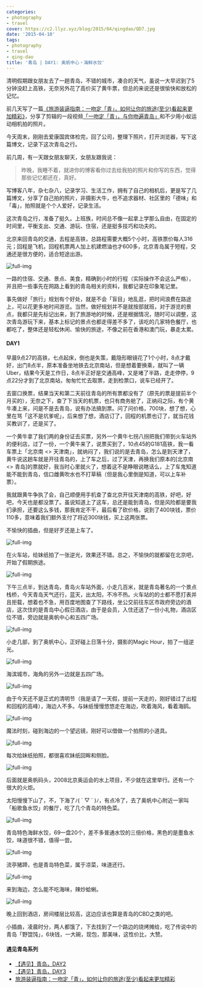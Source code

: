 ```yaml
---
categories:
- photography
- travel
cover: https://c2.llyz.xyz/blog/2015/04/qingdao/QD7.jpg
date: '2015-04-10'
tags:
- photography
- travel
- qing-dao
title: '青岛 | DAY1: 奥帆中心・海鲜水饺'
---
```


清明假期跟女朋友去了一趟青岛，不错的城市，凑合的天气，虽说一大早迟到了5分钟没赶上高铁，无奈另外花了高价买了黄牛票，但总的来说还是很愉快和放松的记忆。

前几天写了一篇[《旅游装逼指南：一吻定「青」，如何让你的旅途(至少)看起来更加精彩》](https://luolei.org/kiss-and-love-in-qingdao-yi-camera/)，分享了剪辑的一段视频[「一吻定「青」，与你吻遍青岛」](https://v.youku.com/v_show/id_XOTI4NDc3Mzgw.html)和不少用小蚁运动相机拍的照片。

今天周末，刚刚去爱康国宾体检完，回了公司，整理下照片，打开浏览器，写下这篇博文，记录下这次青岛之行。

前几周，有一天跟女朋友聊天，女朋友跟我说：

> 昨晚，我睡不着，就进你的博客看你过去给我拍的照片和你写的东西，觉得那些记忆都还在，真好。

写博客八年，杂七杂八，记录学习、生活工作，拥有了自己的相机后，更是写了几篇博文，分享了自己拍的照片，非摄影大牛，也不追求器材、社区里的「德味」和「毒」，拍照就是个个人爱好，记录生活。

这次青岛之行，准备了挺久。上班族，时间总不像一起拿上学那么自由，在固定的时间里，平衡支出、交通、游玩、住宿，还是挺多技巧和功夫的。

北京来回青岛的交通，去程是高铁，总路程需要大概5个小时，高铁票价每人316元；回程是飞机，回程机票两人加上机建燃油也才600多，北京青岛属于短程，交通还是很方便的，适合短途出游。

![full-img](https://c2.llyz.xyz/blog/2015/04/qingdao/yinxiang1.jpg)

一路的住宿、交通、景点、美食，精确到小时的行程（实际操作不会这么严格），并且把一些事先在网路上看到的青岛相关的资料，我都记录在印象笔记里。

事先做好「旅行」规划有个好处，就是不会「盲目」地乱逛，把时间浪费在路途上，可以花更多地时间游览。当然，做好规划并不是就按部就班，对于游览的景点，我都只是先标记出来，到了旅游地的时候，还是根据情况，随时可以调整，这次青岛游玩下来，基本上标记的景点也都走得差不多了，该吃的几家特色餐厅，也都吃了，整体还是轻松休闲、愉快的旅途，不像之前在香港和澳门玩，暴走太累。

#### DAY1

早晨9点27的高铁，七点起床，倒也是失策，戴隐形眼镜花了1个小时，8点才戴好，出门8点半，原本准备坐地铁去北京南站，但是想着要换乘，就叫了一辆Uber，结果今天是工作日，8点半正好是交通高峰，又是堵了半路，走走停停，9点22分才到了北京南站，匆匆忙忙去取票，走到检票口，说车已经开了。

去窗口换票，结果当天和第二天前往青岛的所有票都没有了（原先的票是提前半个月买的），无奈之下，查了下当天的机票，也只有商务舱了，正纳闷之际，有个黄牛凑上来，问是不是去青岛，说有办法搞到票。问了问价格，700块，想了想，心里在骂「这不是坑爹呢」，后来想了想，酒店订了，回程的机票也订了，就当花钱买教训了，还是买了。

一个黄牛拿了我们两的身份证去买票，另外一个黄牛七拐八拐把我们带到火车站外的便利店，过了一份，一个黄牛来了，说票买到了，10点45的G181高铁，我一看车票上「北京南 <> 天津南」，就纳闷了，我们说的是去青岛，怎么是到天津了，黄牛说这趟车就是开往青岛的，上了车之后，过了天津，再换我们原本的\[北京南 <> 青岛\]的票就好，我当时心里就火了，想着这不是睁眼说瞎话么，上了车鬼知道能不能到青岛，信口雌黄吹水也不打草稿（但是我心里倒是知道，可以上车补票）。

我就跟黄牛争执了会，自己顺便用手机查了查北京开往天津南的高铁，好吧，好吧，今天也是都没票了。虽说知道上了这车，总还是能到青岛，但是风险都是要我们承担，还要这么多钱，那我肯定不干，最后看了砍价格，说到了400块钱，票价110多，意味着我们额外支付了将近300块钱，买上这两张票。

不愉快的插曲，但是好歹还是上车了。

![full-img](https://c2.llyz.xyz/blog/2015/04/qingdao/yicamera/yi-1.JPG)

在火车站，给妹纸拍了一张逆光，效果还不错。总之，不愉快的就都留在北京吧，开始了假期旅途。

![full-img](https://c2.llyz.xyz/blog/2015/04/qingdao/QD1.jpg)

下午三点半，到达青岛，青岛火车站外面，小走几百米，就是青岛著名的一个景点栈桥，今天青岛天气还行，蓝天，出太阳，不冷不热。火车站的的士都不愿打表并且拒载，想着也不急，用百度地图查了下路线，坐公交前往东区市政府旁边的酒店，这次住的是青岛中心假日酒店，由于是会员，入住还送了一份小礼物，酒店区位不错，旁边就是奥帆中心和五四广场。

![full-img](https://c2.llyz.xyz/blog/2015/04/qingdao/QD2.jpg)

小走几部，到了奥帆中心，正好碰上日落十分，摄影的Magic Hour，拍了一组逆光。

![full-img](https://c2.llyz.xyz/blog/2015/04/qingdao/QD3.jpg)

海滨城市，海角的另外一边就是五四广场。

![full-img](https://c2.llyz.xyz/blog/2015/04/qingdao/QD4.jpg)

由于今天还不是正式的清明节（我是请了一天假，提前一天走的，刚好错过了出程和回程的高峰），海边人不多。与妹纸慢慢悠悠走在海边，吹着海风，看着海鸥。

![full-img](https://c2.llyz.xyz/blog/2015/04/qingdao/QD5.jpg)

魔法时刻，碰到海边的一个望远镜，刚好可以借做一个拍照的小道具。

![full-img](https://c2.llyz.xyz/blog/2015/04/qingdao/QD6.jpg)

每次给妹纸拍照，都很喜欢妹纸回眸和侧脸。

![full-img](https://c2.llyz.xyz/blog/2015/04/qingdao/QD7.jpg)

后面就是奥帆码头，2008北京奥运会的水上项目，不少就在这里举行。还有一个很大的火炬。

太阳慢慢下山了，不，下海了ﾉ( ´ ▽ \` )ﾉ，有点冷了，去了奥帆中心附近一家叫「船歌鱼水饺」的餐厅，吃了几个青岛的特色菜。

![full-img](https://c2.llyz.xyz/blog/2015/04/qingdao/fd3.jpg)

青岛特色海鲜水饺，69一盘20个，差不多普通水饺的三倍价格，黑色的是墨鱼水饺，味道很不错，值得一尝。

![full-img](https://c2.llyz.xyz/blog/2015/04/qingdao/fd1.jpg)

流亭猪蹄，也是青岛特色菜，属于凉菜，味道还行。

![full-img](https://c2.llyz.xyz/blog/2015/04/qingdao/fd2.jpg)

来到海边，怎么能不吃海味，辣炒蛤蜊。

![full-img](https://c2.llyz.xyz/blog/2015/04/qingdao/QD42.JPG)

晚上回到酒店，房间楼层比较高，这边应该也算是青岛的CBD之类的吧。

小插曲，凌晨时分，两人都饿了，下去找到了一个路边的烧烤摊给，吃了传说中的青岛「野馄饨」，6块钱，一大碗，现包，那美味，这性价比，大赞。

#### 遇见青岛系列

- [【遇见】青岛，DAY2](https://luolei.org/meet-qingdao-love-and-kiss-day-2/)
- [【遇见】青岛，DAY3](https://luolei.org/meet-qingdao-love-and-kiss-day-3/)
- [旅游装逼指南：一吻定「青」，如何让你的旅途(至少)看起来更加精彩](https://luolei.org/kiss-and-love-in-qingdao-yi-camera/)
